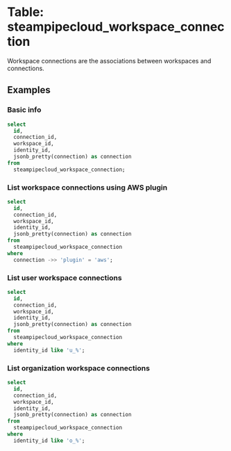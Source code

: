 # Table: steampipecloud_workspace_connection

Workspace connections are the associations between workspaces and connections.

## Examples

### Basic info

```sql
select
  id,
  connection_id,
  workspace_id,
  identity_id,
  jsonb_pretty(connection) as connection
from
  steampipecloud_workspace_connection;
```

### List workspace connections using AWS plugin

```sql
select
  id,
  connection_id,
  workspace_id,
  identity_id,
  jsonb_pretty(connection) as connection
from
  steampipecloud_workspace_connection
where
  connection ->> 'plugin' = 'aws';
```

### List user workspace connections

```sql
select
  id,
  connection_id,
  workspace_id,
  identity_id,
  jsonb_pretty(connection) as connection
from
  steampipecloud_workspace_connection
where
  identity_id like 'u_%';
```

### List organization workspace connections

```sql
select
  id,
  connection_id,
  workspace_id,
  identity_id,
  jsonb_pretty(connection) as connection
from
  steampipecloud_workspace_connection
where
  identity_id like 'o_%';
```
